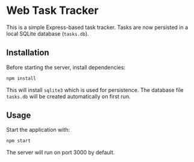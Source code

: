 # Web Task Tracker

This is a simple Express-based task tracker.
Tasks are now persisted in a local SQLite database (`tasks.db`).

## Installation

Before starting the server, install dependencies:

```bash
npm install
```

This will install `sqlite3` which is used for persistence. The database file
`tasks.db` will be created automatically on first run.

## Usage

Start the application with:

```bash
npm start
```

The server will run on port 3000 by default.
